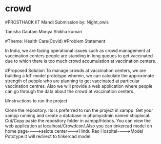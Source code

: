 # crowd


#FROSTHACK IIT Mandi Submission by: Night_owls

Tanisha Gautam
Monya
Shikha kumari

#Theme: Health Care(Covid)
#Problem Statement

In India, we are facing operational issues such as crowd management at vaccination centers.people are standing in long queues to get vaccinated due to which there is too much crowd accumulation at vaccination centers.

#Proposed Solution 
To manage crowds at vaccination centers, we are building a IoT model prototype wherein, we can calculate the approximate strength of people who are planning to get vaccinated at particular vaccination centres. Also we will provide a web application where people can go through the data about the crowd at vaccination centers.,

I#nstructions to run the project

Clone the repository.
Its is preferred to run the project in xampp. Get your xampp running and create a database in phpmyadmin named shoplocal.
Cut/Copy paste the repository folder in xampp/htdocs.
You can view the web application at localhost/Crowdcon/.Also you can tinkercad model on home page---->selcte center--->Hindu Rao Hospital---->Model Pototype.It will redirect to tinkercad model.

